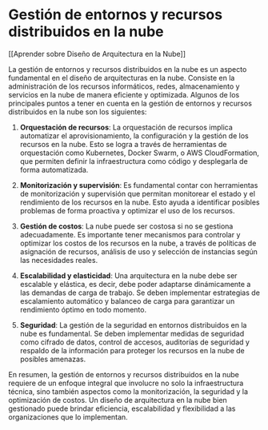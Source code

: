 # Gestión de entornos y recursos distribuidos en la nube

[[Aprender sobre Diseño de Arquitectura en la Nube]]

La gestión de entornos y recursos distribuidos en la nube es un aspecto fundamental en el diseño de arquitecturas en la nube. Consiste en la administración de los recursos informáticos, redes, almacenamiento y servicios en la nube de manera eficiente y optimizada. Algunos de los principales puntos a tener en cuenta en la gestión de entornos y recursos distribuidos en la nube son los siguientes:

1. **Orquestación de recursos**: La orquestación de recursos implica automatizar el aprovisionamiento, la configuración y la gestión de los recursos en la nube. Esto se logra a través de herramientas de orquestación como Kubernetes, Docker Swarm, o AWS CloudFormation, que permiten definir la infraestructura como código y desplegarla de forma automatizada.

2. **Monitorización y supervisión**: Es fundamental contar con herramientas de monitorización y supervisión que permitan monitorear el estado y el rendimiento de los recursos en la nube. Esto ayuda a identificar posibles problemas de forma proactiva y optimizar el uso de los recursos.

3. **Gestión de costos**: La nube puede ser costosa si no se gestiona adecuadamente. Es importante tener mecanismos para controlar y optimizar los costos de los recursos en la nube, a través de políticas de asignación de recursos, análisis de uso y selección de instancias según las necesidades reales.

4. **Escalabilidad y elasticidad**: Una arquitectura en la nube debe ser escalable y elástica, es decir, debe poder adaptarse dinámicamente a las demandas de carga de trabajo. Se deben implementar estrategias de escalamiento automático y balanceo de carga para garantizar un rendimiento óptimo en todo momento.

5. **Seguridad**: La gestión de la seguridad en entornos distribuidos en la nube es fundamental. Se deben implementar medidas de seguridad como cifrado de datos, control de accesos, auditorías de seguridad y respaldo de la información para proteger los recursos en la nube de posibles amenazas.

En resumen, la gestión de entornos y recursos distribuidos en la nube requiere de un enfoque integral que involucre no solo la infraestructura técnica, sino también aspectos como la monitorización, la seguridad y la optimización de costos. Un diseño de arquitectura en la nube bien gestionado puede brindar eficiencia, escalabilidad y flexibilidad a las organizaciones que lo implementan.
